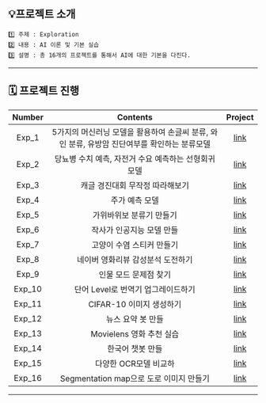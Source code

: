 
## 💡프로젝트 소개
```
1️⃣ 주제 : Exploration
2️⃣ 내용 : AI 이론 및 기본 실습
3️⃣ 설명 : 총 16개의 프로젝트를 통해서 AI에 대한 기본을 다진다.
```

---

## 🗓️ 프로젝트 진행
|Number|Contents|Project|
|:------:|:--------:|:-------:|
|Exp_1|5가지의 머신러닝 모델을 활용하여 손글씨 분류, 와인 분류, 유방암 진단여부를 확인하는 분류모델|[link](https://github.com/jx-dohwan/Aiffel_EGLMS_Project/blob/main/%5BExp_01%5DSklearn_Classifiers_with_toy_datasets(digits%2C_wine%2C_breast_cancer)_True.ipynb)|
|Exp_2|당뇨병 수치 예측, 자전거 수요 예측하는 선형회귀모델|[link](https://github.com/jx-dohwan/Aiffel_EGLMS_Project/blob/main/%5BExp_02%5DRegression_with_diabetes%2C_bike.ipynb)|
|Exp_3|캐글 경진대회 무작정 따라해보기|[link](https://github.com/jx-dohwan/Aiffel_EGLMS_Project/blob/main/%5BExp_3%5D2019_2nd_ML_month_with_KaKR.ipynb)|
|Exp_4|주가 예측 모델|[link](https://github.com/jx-dohwan/Aiffel_EGLMS_Project/blob/main/%5BExp_3%5D2019_2nd_ML_month_with_KaKR.ipynb)|
|Exp_5|가위바위보 분류기 만들기|[link](https://github.com/jx-dohwan/Aiffel_EGLMS_Project/blob/main/%5BExp_3%5D2019_2nd_ML_month_with_KaKR.ipynb)|
|Exp_6|작사가 인공지능 모델 만들|[link](https://github.com/jx-dohwan/Aiffel_EGLMS_Project/blob/main/%5BExp_6%5DWriting_lyrics(NLP).ipynb)|
|Exp_7|고양이 수염 스티커 만들기|[link](https://github.com/jx-dohwan/Aiffel_EGLMS_Project/blob/main/%5BExp_7%5D_Camera_stickers(CV).ipynb)|
|Exp_8|네이버 영화리뷰 감성분석 도전하기|[link](https://github.com/jx-dohwan/Aiffel_EGLMS_Project/blob/main/%5BExp_8%5DAnalyzing_the_Sensibility_of_Film_Review_Texts.ipynb)|
|Exp_9|인물 모드 문제점 찾기|[link](https://github.com/jx-dohwan/Aiffel_EGLMS_Project/blob/main/%5BExp_9%5DFind_Person_Mode_Problems.ipynb)|
|Exp_10|단어 Level로 번역기 업그레이드하기|[link](https://github.com/jx-dohwan/Aiffel_EGLMS_Project/blob/main/%5BExp_10%5DLet's_make_a_translator.ipynb)|
|Exp_11|CIFAR-10 이미지 생성하기|[link](https://github.com/jx-dohwan/Aiffel_EGLMS_Project/blob/main/%5BExp_11%5DCreating_a_CIFAR_10_Image.ipynb)|
|Exp_12|뉴스 요약 봇 만들|[link](https://github.com/jx-dohwan/Aiffel_EGLMS_Project/blob/main/%5BExp_12%5DSummarize_news_articles.ipynb)|
|Exp_13|Movielens 영화 추천 실습|[link](https://github.com/jx-dohwan/Aiffel_EGLMS_Project/blob/main/%5BExp_13%5DMovie_recommendations.ipynb)|
|Exp_14|한국어 챗봇 만들|[link](https://github.com/jx-dohwan/Aiffel_EGLMS_Project/blob/main/%5BExp_14%5DCreating_a_Chatbot_with_Korean_Data.ipynb)|
|Exp_15|다양한 OCR모델 비교하|[link](https://github.com/jx-dohwan/Aiffel_EGLMS_Project/blob/main/%5BEXP_15%5DCompare_different_OCR_models.ipynb)|
|Exp_16|Segmentation map으로 도로 이미지 만들기|[link](https://github.com/jx-dohwan/Aiffel_EGLMS_Project/blob/main/%5BExp_16%5DCreate_a_road_image_with_Segmentation_map.ipynb)|
---

